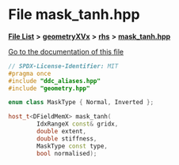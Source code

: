 

# File mask\_tanh.hpp

[**File List**](files.md) **>** [**geometryXVx**](dir_e51b496b46dd687775e46e0826614574.md) **>** [**rhs**](dir_53474cb30a3389ee74cb3186cae99ac0.md) **>** [**mask\_tanh.hpp**](mask__tanh_8hpp.md)

[Go to the documentation of this file](mask__tanh_8hpp.md)


```C++
// SPDX-License-Identifier: MIT
#pragma once
#include "ddc_aliases.hpp"
#include "geometry.hpp"

enum class MaskType { Normal, Inverted };

host_t<DFieldMemX> mask_tanh(
        IdxRangeX const& gridx,
        double extent,
        double stiffness,
        MaskType const type,
        bool normalised);
```



